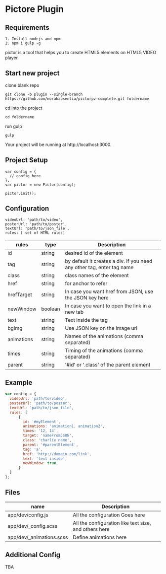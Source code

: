 # Pictore Plugin

## Requirements
```
1. Install nodejs and npm
2. npm i gulp -g
```
pictor is a tool that helps you to create HTML5 elements on HTML5 VIDEO  player.

## Start new project
clone blank repo
```
git clone -b plugin --single-branch https://github.com/norahabsentia/pictorpv-complete.git foldername
```
cd into the project
```
cd foldername
```
run gulp
```
gulp
```
Your project will be running at http://localhost:3000.

## Project Setup
```
var config = {
  // config here
};
var pictor = new Pictor(config);

pictor.init();
```
## Configuration
```
videoUrl: 'path/to/video',
posterUrl: 'path/to/poster',
textUrl: 'path/to/json_file',
rules: [ set of HTML rules]
```

| rules | type | Description |
| --- | --- | --- |
| id | string | desired id of the element |
| tag | string | by default it creates a div. If you need any other tag, enter tag name |
| class | string | class names of the element |
| href | string | for anchor to refer |
| hrefTarget | string | In case you want href from JSON, use the JSON key here |
| newWindow | boolean | In case you want to open the link in a new tab |
| text | string | Text inside the tag |
| bgImg | string | Use JSON key on the image url |
| animations | string | Names of the animations (comma separated) |
| times | string | Timing of the animations (comma separated) |
| parent | string | '#id' or '.class' of the parent element |

## Example
```javascript
var config = {
  videoUrl: 'path/to/video',
  posterUrl: 'path/to/poster',
  textUrl: 'path/to/json_file',
  rules: [
      {
        id: '#myElement',
        animations: 'animation1, animation2',
        times: '12, 14',
        target: 'nameFromJSON',
        class: 'charlie name',
        parent: '#parentElement',
        tag: 'a',
        href: 'http://domain.com/link',
        text: 'text inside',
        newWindow: true,
      }
  ]
};
```
## Files

| name | Description |
| --- | --- |
| app/dev/config.js | All the configuration Goes here |
| app/dev/_config.scss | All the configuration like text size, and others here |
| app/dev/_animations.scss | Define animations here |

## Additional Config
TBA